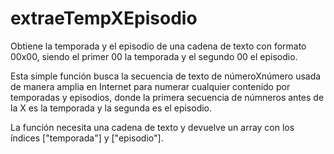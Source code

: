 # extraeTempXEpisodio
Obtiene la temporada y el episodio de una cadena de texto con formato 00x00, siendo el primer 00 la temporada y el segundo 00 el episodio.

Esta simple función busca la secuencia de texto de númeroXnúmero usada de manera amplia en Internet para numerar cualquier contenido por temporadas y episodios, donde la primera secuencia de númneros antes de la X es la temporada y la segunda es el episodio.

La función necesita una cadena de texto y devuelve un array con los índices ["temporada"] y ["episodio"].

